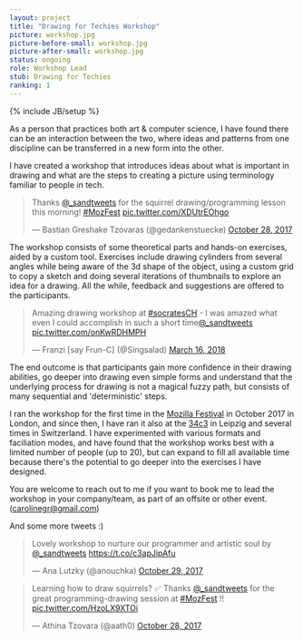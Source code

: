 ```yaml
---
layout: project
title: "Drawing for Techies Workshop"
picture: workshop.jpg
picture-before-small: workshop.jpg
picture-after-small: workshop.jpg
status: ongoing
role: Workshop Lead
stub: Drawing for Techies
ranking: 1
---
```

{% include JB/setup %}

As a person that practices both art & computer science, I have found there can be an interaction between the two, where ideas and patterns from one discipline can be transferred in a new form into the other. 

I have created a workshop that introduces ideas about what is important in drawing and what are the steps to creating a picture using terminology familiar to people in tech. 

<blockquote class="twitter-tweet" data-conversation="none" data-lang="en"><p lang="en" dir="ltr">Thanks <a href="https://twitter.com/_sandtweets?ref_src=twsrc%5Etfw">@_sandtweets</a> for the squirrel drawing/programming lesson this morning! <a href="https://twitter.com/hashtag/MozFest?src=hash&amp;ref_src=twsrc%5Etfw">#MozFest</a> <a href="https://t.co/XDUtrEOhgo">pic.twitter.com/XDUtrEOhgo</a></p>&mdash; Bastian Greshake Tzovaras (@gedankenstuecke) <a href="https://twitter.com/gedankenstuecke/status/924263201969229824?ref_src=twsrc%5Etfw">October 28, 2017</a></blockquote>

The workshop consists of some theoretical parts and hands-on exercises, aided by a custom tool.
Exercises include drawing cylinders from several angles while being aware of the 3d shape of the object, using a custom grid to copy a sketch and doing several iterations of thumbnails to explore an idea for a drawing. All the while, feedback and suggestions are offered to the participants.

<blockquote class="twitter-tweet" data-cards="hidden" data-lang="en"><p lang="en" dir="ltr">Amazing drawing workshop at <a href="https://twitter.com/hashtag/socratesCH?src=hash&amp;ref_src=twsrc%5Etfw">#socratesCH</a> - I was amazed what even I could accomplish in such a short time<a href="https://twitter.com/_sandtweets?ref_src=twsrc%5Etfw">@_sandtweets</a> <a href="https://t.co/onKwRDHMPH">pic.twitter.com/onKwRDHMPH</a></p>&mdash; Franzi [say Frun-C] (@Singsalad) <a href="https://twitter.com/Singsalad/status/974585966324219906?ref_src=twsrc%5Etfw">March 16, 2018</a></blockquote>
<script async src="https://platform.twitter.com/widgets.js" charset="utf-8"></script>


 The end outcome is that participants gain more confidence in their drawing abilities, go deeper into drawing even simple forms and understand that the underlying process for drawing is not a magical fuzzy path, but consists of many sequential and 'deterministic' steps.

I ran the workshop for the first time in the <a href="https://medium.com/@_sandtweets/learn-drawing-and-programming-at-the-same-time-at-mozfest-2017-6a9f8627b72">Mozilla Festival</a> in October 2017 in London, and since then, I have ran it also at the <a href="https://events.ccc.de/congress/2017/wiki/index.php/Session:Learning_to_draw_for_techies">34c3</a> in Leipzig and several times in Switzerland. I have experimented with various formats and faciliation modes, and have found that the workshop works best with a limited number of people (up to 20), but can expand to fill all available time because there's the potential to go deeper into the exercises I have designed.

You are welcome to reach out to me if you want to book me to lead the workshop in your company/team, as part of an offsite or other event. (carolinegr@gmail.com)
 
And some more tweets :)

<blockquote class="twitter-tweet" data-lang="en"><p lang="en" dir="ltr">Lovely workshop to nurture our programmer and artistic soul by <a href="https://twitter.com/_sandtweets?ref_src=twsrc%5Etfw">@_sandtweets</a> <a href="https://t.co/c3apJipAfu">https://t.co/c3apJipAfu</a></p>&mdash; Ana Lutzky (@anouchka) <a href="https://twitter.com/anouchka/status/924728023080939520?ref_src=twsrc%5Etfw">October 29, 2017</a></blockquote>
<blockquote class="twitter-tweet" data-cards="hidden" data-lang="en"><p lang="en" dir="ltr">Learning how to draw squirrels? ✅ Thanks <a href="https://twitter.com/_sandtweets?ref_src=twsrc%5Etfw">@_sandtweets</a> for the great programming-drawing session at <a href="https://twitter.com/hashtag/MozFest?src=hash&amp;ref_src=twsrc%5Etfw">#MozFest</a> !! <a href="https://t.co/HzoLX9XTOi">pic.twitter.com/HzoLX9XTOi</a></p>&mdash; Athina Tzovara (@aath0) <a href="https://twitter.com/aath0/status/924264247269445632?ref_src=twsrc%5Etfw">October 28, 2017</a></blockquote>


